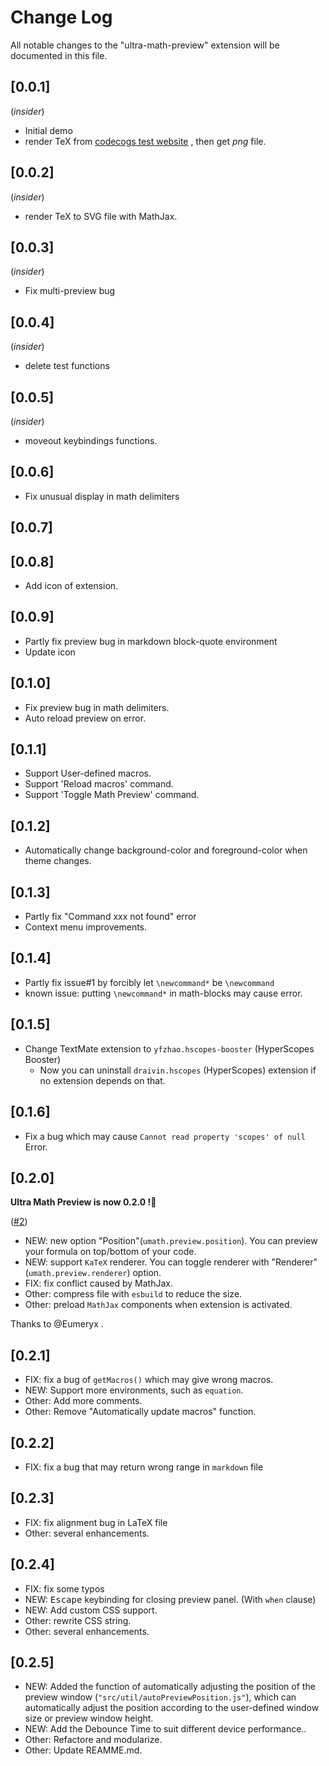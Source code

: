# Change Log

All notable changes to the "ultra-math-preview" extension will be documented in this file.

## [0.0.1] 

(*insider*)

- Initial demo
- render TeX from [codecogs test website](https://latex.codecogs.com/svg.latex?\frac{1}{3}) , then get *png* file.

## [0.0.2]

(*insider*)

- render TeX to SVG file with MathJax.

## [0.0.3]

(*insider*)

- Fix multi-preview bug

## [0.0.4]
(*insider*)

- delete test functions 

## [0.0.5]
(*insider*)

- moveout keybindings functions.

## [0.0.6]

- Fix unusual display in math delimiters

## [0.0.7]
## [0.0.8]

- Add icon of extension.

## [0.0.9]

- Partly fix preview bug in markdown block-quote environment
- Update icon

## [0.1.0]

- Fix preview bug in math delimiters.
- Auto reload preview on error.

## [0.1.1]

- Support User-defined macros.
- Support 'Reload macros' command.
- Support 'Toggle Math Preview' command.

## [0.1.2]

- Automatically change background-color and foreground-color when theme changes.

## [0.1.3]

- Partly fix "Command xxx not found" error
- Context menu improvements.

## [0.1.4]

- Partly fix issue#1 by forcibly let `\newcommand*` be `\newcommand`
- known issue: putting `\newcommand*` in math-blocks may cause error.

## [0.1.5]

- Change TextMate extension to `yfzhao.hscopes-booster` (HyperScopes Booster)
  - Now you can uninstall `draivin.hscopes` (HyperScopes) extension if no extension depends on that.

## [0.1.6]

- Fix a bug which may cause `Cannot read property 'scopes' of null` Error.

## [0.2.0]

**Ultra Math Preview is now 0.2.0 !🎉**

([#2](https://github.com/yfzhao20/vscode-ultra-math-preview/pull/2))
- NEW: new option "Position"(`umath.preview.position`). You can preview your formula on top/bottom of your code.
- NEW: support `KaTeX` renderer. You can toggle renderer with "Renderer"(`umath.preview.renderer`) option.
- FIX: fix conflict caused by MathJax. 
- Other: compress file with `esbuild` to reduce the size.
- Other: preload `MathJax` components when extension is activated.

Thanks to @Eumeryx .

## [0.2.1]

- FIX: fix a bug of `getMacros()` which may give wrong macros.
- NEW: Support more environments, such as `equation`.
- Other: Add more comments.
- Other: Remove "Automatically update macros" function.

## [0.2.2]

- FIX: fix a bug that may return wrong range in `markdown` file

## [0.2.3]

- FIX: fix alignment bug in LaTeX file
- Other: several enhancements.

<!-- 
作者英文太烂了，下面是详细的修复和新增：
- 重写字符串搜索逻辑 `searchSubStr()` ，结构更加简明，返回值添加 `null`。相应修改了跳转到定界符的函数。
- 获取数学范围时，将同时包含定界符，然后切去 `$$` 等 MathJax 不支持的定界符。
- 重写了识别空白公式的逻辑。
- 没了。`curson Position` 的选项下次加
-->

## [0.2.4]

- FIX: fix some typos
- NEW: <kbd>Escape</kbd> keybinding for closing preview panel. (With `when` clause)
- NEW: Add custom CSS support.
- Other: rewrite CSS string.
- Other: several enhancements.

<!-- 
- 更改了svg字符串处理逻辑，字符串处理效率提升 5000% （其实是填了之前的坑，这样字符串处理用时从 ~3 ms 降低到 ~100 us）
- 重写了自定义宏的处理逻辑
-->

## [0.2.5]

- NEW: Added the function of automatically adjusting the position of the preview window (`"src/util/autoPreviewPosition.js"`), which can automatically adjust the position according to the user-defined window size or preview window height.
- NEW: Add the Debounce Time to suit different device performance..
- Other: Refactore and modularize.
- Other: Update REAMME.md.